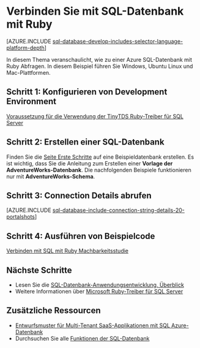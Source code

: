 <properties
    pageTitle="Verbinden mit SQL-Datenbank mit Ruby | Microsoft Azure"
    description="Geben Sie ein Ruby Codebeispiel können Sie zum Azure SQL-Datenbank herstellen."
    services="sql-database"
    documentationCenter=""
    authors="ajlam"
    manager="jhubbard"
    editor=""/>


<tags
    ms.service="sql-database"
    ms.workload="drivers"
    ms.tgt_pltfrm="na"
    ms.devlang="ruby"
    ms.topic="article"
    ms.date="10/03/2016"
    ms.author="andrela"/>


# <a name="connect-to-sql-database-by-using-ruby"></a>Verbinden Sie mit SQL-Datenbank mit Ruby 

[AZURE.INCLUDE [sql-database-develop-includes-selector-language-platform-depth](../../includes/sql-database-develop-includes-selector-language-platform-depth.md)] 

In diesem Thema veranschaulicht, wie zu einer Azure SQL-Datenbank mit Ruby Abfragen. In diesem Beispiel führen Sie Windows, Ubuntu Linux und Mac-Plattformen.

## <a name="step-1-configure-development-environment"></a>Schritt 1: Konfigurieren von Development Environment

[Voraussetzung für die Verwendung der TinyTDS Ruby-Treiber für SQL Server](https://msdn.microsoft.com/library/mt711041.aspx)

## <a name="step-2-create-a-sql-database"></a>Schritt 2: Erstellen einer SQL-Datenbank

Finden Sie die [Seite Erste Schritte](sql-database-get-started.md) auf eine Beispieldatenbank erstellen.  Es ist wichtig, dass Sie die Anleitung zum Erstellen einer **Vorlage der AdventureWorks-Datenbank**. Die nachfolgenden Beispiele funktionieren nur mit **AdventureWorks-Schema**.

## <a name="step-3-get-connection-details"></a>Schritt 3: Connection Details abrufen

[AZURE.INCLUDE [sql-database-include-connection-string-details-20-portalshots](../../includes/sql-database-include-connection-string-details-20-portalshots.md)]

## <a name="step-4-run-sample-code"></a>Schritt 4: Ausführen von Beispielcode

[Verbinden mit SQL mit Ruby Machbarkeitsstudie](http://msdn.microsoft.com/library/mt715797.aspx)

## <a name="next-steps"></a>Nächste Schritte

* Lesen Sie die [SQL-Datenbank-Anwendungsentwicklung, Überblick](sql-database-develop-overview.md)
* Weitere Informationen über [Microsoft Ruby-Treiber für SQL Server](https://msdn.microsoft.com/library/mt691981.aspx)

## <a name="additional-resources"></a>Zusätzliche Ressourcen 

* [Entwurfsmuster für Multi-Tenant SaaS-Applikationen mit SQL Azure-Datenbank](sql-database-design-patterns-multi-tenancy-saas-applications.md)
* Durchsuchen Sie alle [Funktionen der SQL-Datenbank](https://azure.microsoft.com/services/sql-database/)
